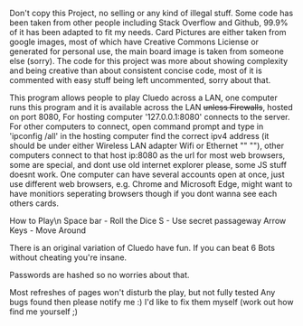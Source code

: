 Don't copy this Project, no selling or any kind of illegal stuff.
Some code has been taken from other people including Stack Overflow and Github, 99.9% of it has been adapted to fit my needs.
Card Pictures are either taken from google images, most of which have Creative Commons Liciense or generated for personal use, the main board image is taken from someone else (sorry).
The code for this project was more about showing complexity and being creative than about consistent concise code, most of it is commented with easy stuff being left uncommented, sorry about that.

This program allows people to play Cluedo across a LAN, one computer runs this program and it is available across the LAN ~~unless Firewalls~~, hosted on port 8080,
For hosting computer '127.0.0.1:8080' connects to the server.
For other computers to connect, open command prompt and type in 'ipconfig /all' in the hosting computer find the correct ipv4 address
(it should be under either Wireless LAN adapter Wifi or Ethernet "" ""),
other computers connect to that host ip:8080 as the url for most web browsers, some are special, and dont use old internet explorer please, some JS stuff doesnt work.
One computer can have several accounts open at once, just use different web browsers, e.g. Chrome and Microsoft Edge, might want to have monitiors seperating browsers though if you dont wanna see each others cards.

How to Play\n
Space bar - Roll the Dice
S - Use secret passageway
Arrow Keys - Move Around

There is an original variation of Cluedo have fun.
If you can beat 6 Bots without cheating you're insane.

Passwords are hashed so no worries about that.

Most refreshes of pages won't disturb the play, but not fully tested
Any bugs found then please notify me :) 
I'd like to fix them myself 
(work out how find me yourself ;)
